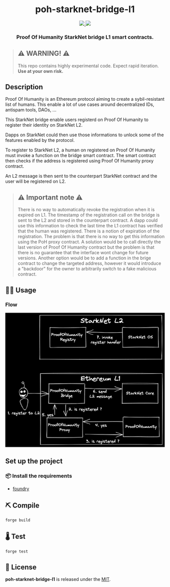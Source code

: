 <div align="center">
  <h1 align="center">poh-starknet-bridge-l1</h1>
  <p align="center">
    <a href="https://github.com/abdelhamidbakhta">
        <img src="https://img.shields.io/badge/Github-4078c0?style=for-the-badge&logo=github&logoColor=white">
    </a>
    <a href="https://twitter.com/intent/follow?screen_name=dimahledba">
        <img src="https://img.shields.io/badge/Twitter-1DA1F2?style=for-the-badge&logo=twitter&logoColor=white">
    </a>       
  </p>
  <h3 align="center">Proof Of Humanity StarkNet bridge L1 smart contracts.</h3>
</div>

> ## ⚠️ WARNING! ⚠️
>
> This repo contains highly experimental code.
> Expect rapid iteration.
> **Use at your own risk.**

## Description

Proof Of Humanity is an Ethereum protocol aiming to create a sybil-resistant list of humans. This enable a lot of use cases around decentralized IDs, antispam tools, DAOs, ...

This StarkNet bridge enable users registerd on Proof Of Humanity to register their identity on StarkNet L2.

Dapps on StarkNet could then use those informations to unlock some of the features enabled by the protocol.

To register to StarkNet L2, a human on registered on Proof Of Humanity must invoke a function on the bridge smart contract. The smart contract then checks if the address is registered using Proof Of Humanity proxy contract.

An L2 message is then sent to the counterpart StarkNet contract and the user will be registered on L2.

> ## ⚠️ Important note ⚠️
>
> There is no way to automatically revoke the registration when it is expired on L1.
> The timestamp of the registration call on the bridge is sent to the L2 and stored in the counterpart contract.
> A dapp could use this information to check the last time the L1 contract has verified that the human was registered.
> There is a notion of expiration of the registration. The problem is that there is no way to get this information using the PoH proxy contract.
> A solution would be to call directly the last version of Proof Of Humanity contract but the problem is that there is no guarantee that the interface wont change for future versions.
> Another option would be to add a function in the brige contract to change the targeted address, however it would introduce a "backdoor" for the owner to arbitrarily switch to a fake malicious contract.

## 🏄‍♂️ Usage

### Flow

![Flow](resources/img/PoH-bridge-register-on-L2.png)

## Set up the project

### 📦 Install the requirements

- [foundry](https://book.getfoundry.sh/)

## ⛏️ Compile

```bash
forge build
```

## 🌡️ Test

```bash
forge test
```

## 📄 License

**poh-starknet-bridge-l1** is released under the [MIT](LICENSE).
